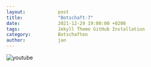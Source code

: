 ```yaml
---
layout:            post
title:             "Botschaft-7"
date:              2021-12-29 19:00:00 +0200
tags:              Jekyll Theme GitHub Installation
category:          Botschaften
author:            jan
---
```


![youtube](https://www.youtube.com/watch?v=4dJPwFf7Py8)
